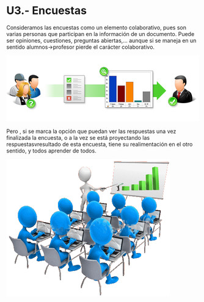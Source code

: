 
# U3.- Encuestas

Consideramos las encuestas como un elemento colaborativo, pues son varias personas que participan en la información de un documento. Puede ser opiniones, cuestiones, preguntas abiertas,... aunque si se maneja en un sentido alumnos-&gt;profesor pierde el carácter colaborativo.

![](img/46566.png)

Pero , si se marca la opción que puedan ver las respuestas una vez finalizada la encuesta, o a la vez se está proyectando las respuestasvresultado de esta encuesta, tiene su realimentación en el otro sentido, y todos aprender de todos.

![](img/class2.gif)

